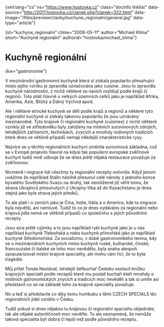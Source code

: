 
{xml:lang="cs" ns="https://www.hostovka.cz" class="docinfo linklist" data-source="http://2017.hostovka.cz/clanek.php?clanek=322.html" data-image="/files/preview/clanky/kuchyne_regionalni/general.jpg" data-type="article"}

{id="kuchyne\_regionalni" ctime="2008-05-11" author="Michael Klíma" short="Kuchyně regionální" authorid="hostovka/michael\_klima"}

# Kuchyně regionální

<!-- generated attribute kw by user_udpatekw.sh on 2019-03-13, do not edit -->

{kw="gastronomie"}

V mezinárodní gastronomii kuchyně která si získala popularitu přesahujicí místo jejího vzniku je zpravidla označována jako cuisine. Jsou to zpravidla kuchyně národnostní, z nichž některé se navích rozlišují podle krajů či regionů. Toto platí hlavně u velkých územních celků jako je například Afrika, Amerika, Azie, Blízký a Dálný Východ apod.

Ale i některé etnické kuchyně se dělí podle krajů a regionů a některé tyto regionální kuchyně si získaly takovou popularitu že jsou uznávány mezinárodně. Tyto krajové či regionální kuchyně (cuisines) z nichž některé vznikly již ve střtedověku byly založeny na místních surovinových zdrojích, tehdejších zařízeních, technikách, zvycích a mnohdy rodinných tradicích které dnes ve většině případů nemají někdejší charakteristické rysy.

Nejvíce se u těchto regionálních kuchyní změnila surovinová základna, což se v Evropě projevilo hlavně na kdysi tak populární evropské zvěřinové kuchyni tudíž mně udivuje že se dnes ještě nějaká restaurace považuje za zvěřinovou.

Nicméně i migrace lidí všechny ty regionální recepty ovlivnila. Když jenom uvážíme že například Stalin násilně přesunul celé národy z jednoho konce bývalého Sovětského Svazu na druhý, tak nemůžemě již věřit tomu, že strava Ukrajinců přesunutých z Ukrajiny třba až do Kazachstanu je dnes stejná jako byla strava jejich předků.

To ale platí i o zemích jako je Čína, Indie, Itália a o Americe, kde ta migrace byla největší, ani nemluvě. Tudíž to co je dnes vydáváno za regionální nebo krajová jídla nemá ve většině případů co společnho s jejich původními recepty.

Jsou sice ještě výjimky a to jsou například rybí kuchyně jako je u nás například kuchyně Třeboňská a nebo kuchyně přímořské jako je například kuchyně Středomořská. Za socializmu, v době gastronomikého temna, kdy se o mezinárodních kuchyních mimo kuchyně ruské, bulharské, čínské, francouzské či italské se toho moc nevědělo, byla snaha alespoň zpopularizovat místní krajové speciality, ale mohu vám říci, že to byla tragedie.

Můj přítel Tonda Nestával, tehdejší šéfkuchař Čedoku sestavil knížku krajových specialit podle receptů které mu poslali kuchaři kteří mnohdy o místních gstronomických zvycích a tradicích moc nevěděli a tak si umíte asi představit co se na základě toho za krajové speciality považuje.

No a teď si představte co díky tomu humbuku s těmi CZECH SPECIALS těc regionálních jídel vzniklo v Česku.

Tudíž pokud si dnes nějakou tu krajovou či regionální specialtu objednáte, tak ale nějaké autentičnosti moc nevěřte. To ale neznamená, že nemůže taková specialita být dobrá či lepší než podle původního receptu.


